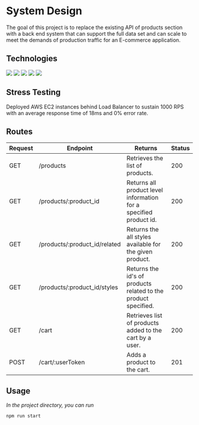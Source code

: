 # System Design

The goal of this project is to replace the existing API of products section with a back end system that can support the full data set and can scale to meet the demands of production traffic for an E-commerce application.

## Technologies
<span><img src='https://img.shields.io/badge/Node.js-339933?style=for-the-badge&logo=nodedotjs&logoColor=white' /></span>
<img src="https://img.shields.io/badge/Express.js-808080?style=for-the-badge&logo=express&logoColor=white" />
<img src='https://img.shields.io/badge/Amazon_AWS-FF9900?style=for-the-badge&logo=amazonaws&logoColor=white' />
<img src='https://img.shields.io/badge/Nginx-009639?style=for-the-badge&logo=nginx&logoColor=white' />
<img src='https://camo.githubusercontent.com/22829b0ccec86873d95ab869095d8cf3c78a2ff70b00459966f4833d5f2ab2c3/68747470733a2f2f696d672e736869656c64732e696f2f62616467652f2d506f737467726553514c2d3431363945313f6c6f676f3d706f737467726573716c266c6f676f436f6c6f723d7768697465267374796c653d666f722d7468652d6261646765' />


## Stress Testing
Deployed AWS EC2 instances behind Load Balancer to sustain 1000 RPS with an average response time of 18ms and 0% error rate.

## Routes
| Request        | Endpoint                        | Returns                                                               | Status
| -------------  | ------------------------------  | --------------------------------------------------------------------  | ------
| GET            | /products                       | Retrieves the list of products.                                       | 200
| GET            | /products/:product_id           | Returns all product level information for a specified product id.     | 200
| GET            | /products/:product_id/related   | Returns the all styles available for the given product.               | 200
| GET            | /products/:product_id/styles    | Returns the id's of products related to the product specified.        | 200
| GET            | /cart                           | Retrieves list of products added to the cart by a user.               | 200
| POST           | /cart/:userToken                | Adds a product to the cart.                                           | 201

## Usage
<i>In the project directory, you can run</i>

`npm run start`

